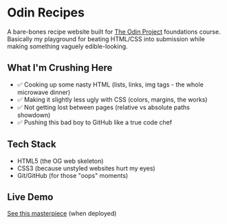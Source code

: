 # Odin Recipes

A bare-bones recipe website built for [The Odin Project](https://www.theodinproject.com/lessons/foundations-recipes) foundations course.  
Basically my playground for beating HTML/CSS into submission while making something vaguely edible-looking.

## What I'm Crushing Here
- ✅ Cooking up some nasty HTML (lists, links, img tags - the whole microwave dinner)  
- ✅ Making it slightly less ugly with CSS (colors, margins, the works)  
- ✅ Not getting lost between pages (relative vs absolute paths showdown)  
- ✅ Pushing this bad boy to GitHub like a true code chef  

## Tech Stack
- HTML5 (the OG web skeleton)  
- CSS3 (because unstyled websites hurt my eyes)  
- Git/GitHub (for those "oops" moments)  

## Live Demo
[See this masterpiece](https://Sakurai101.github.io/odin-recipes) (when deployed)